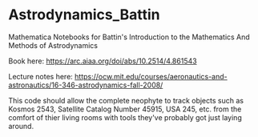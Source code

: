 # Astrodynamics_Battin
Mathematica Notebooks for Battin's Introduction to the Mathematics And Methods of Astrodynamics

Book here:
https://arc.aiaa.org/doi/abs/10.2514/4.861543

Lecture notes here:
https://ocw.mit.edu/courses/aeronautics-and-astronautics/16-346-astrodynamics-fall-2008/

This code should allow the complete neophyte to track objects such as Kosmos 2543, Satellite Catalog Number 45915, USA 245, etc. from the comfort of thier living rooms with tools they've probably got just laying around.

